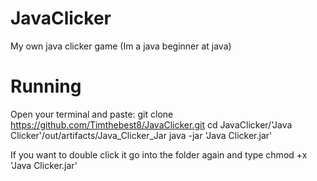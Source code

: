 # JavaClicker
My own java clicker game (Im a java beginner at java)

# Running
Open your terminal and paste:
git clone https://github.com/Timthebest8/JavaClicker.git
cd JavaClicker/'Java Clicker'/out/artifacts/Java_Clicker_Jar
java -jar 'Java Clicker.jar'

If you want to double click it go into the folder again and type chmod +x 'Java Clicker.jar'
